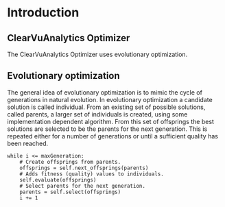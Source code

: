 # Introduction

## ClearVuAnalytics Optimizer

The ClearVuAnalytics Optimizer uses evolutionary optimization.

Evolutionary optimization
-------------------------

The general idea of evolutionary optimization is to mimic the cycle of generations in natural evolution.
In evolutionary optimization a candidate solution is called individual.
From an existing set of possible solutions, called parents, a larger set of individuals is created, using some
implementation dependent algorithm. From this set of offsprings the best solutions are selected to be the
parents for the next generation. This is repeated either for a number of generations or until a sufficient
quality has been reached.


    while i <= maxGeneration:
        # Create offsprings from parents.
        offsprings = self.next_offsprings(parents)
        # Adds fitness (quality) values to individuals.
        self.evaluate(offsprings)
        # Select parents for the next generation. 
        parents = self.select(offsprings)
        i += 1


